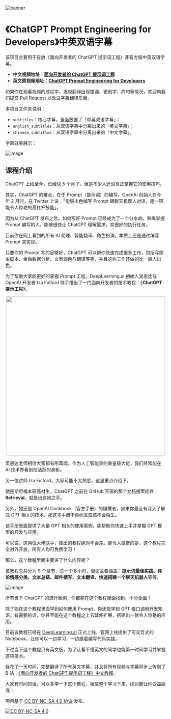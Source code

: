 ![banner](https://user-images.githubusercontent.com/42373389/235295056-fc1d7ba7-112d-45e8-a56f-b8cf68d9fa31.png)

# 《ChatGPT Prompt Engineering for Developers》中英双语字幕

该项目主要用于存放《面向开发者的 ChatGPT 提示词工程》非官方版中英双语字幕。

- **中文视频地址：[面向开发者的 ChatGPT 提示词工程](https://www.bilibili.com/list/15467823?sid=3247315&spm_id_from=333.999.0.0&desc=1&oid=783015669&bvid=BV1s24y1F7eq)**
- **英文原视频地址：[ChatGPT Prompt Engineering for Developers](https://learn.deeplearning.ai/)**

如果你在观看视频的过程中，发现翻译出现错漏、错别字、病句等情况，欢迎向我们提交 Pull Request 以改进字幕翻译质量。

本项目文件夹说明：

- `subtitles`：核心字幕，里面放置了「中英双语字幕」；
- `english_subtitles`：从双语字幕中分离出来的「英文字幕」；
- `chinese_subtitles`：从双语字幕中分离出来的「中文字幕」。

字幕效果展示：

![image](https://user-images.githubusercontent.com/42373389/235338205-31271b4c-b379-43d1-9b3e-bd5114f9dc09.png)

## 课程介绍

ChatGPT 上线至今，已经快 5 个月了，但是不少人还没真正掌握它的使用技巧。

其实，ChatGPT 的难点，在于 Prompt（提示词）的编写，OpenAI 创始人在今年 2 月时，在 Twitter 上说：「能够出色编写 Prompt 跟聊天机器人对话，是一项能令人惊艳的高杠杆技能」。

因为从 ChatGPT 发布之后，如何写好 Prompt 已经成为了一个分水岭。熟练掌握 Prompt 编写的人，能够很快让 ChatGPT 理解需求，并很好的执行任务。

目前你在网上看到的所有 AI 助理、智能翻译、角色扮演，本质上还是通过编写 Prompt 来实现。

只要你的 Prompt 写的足够好，ChatGPT 可以帮你快速完成很多工作，包括写爬虫脚本、金融数据分析、文案润色与翻译等等，并且这些工作还做的比一般人出色。

为了帮助大家能更好的掌握 Prompt 工程，DeepLearning.ai 创始人吴恩达与 OpenAI 开发者 Iza Fulford 联手推出了一门面向开发者的技术教程：《**ChatGPT 提示工程**》。

<p align="center">
  <a href="https://twitter.com/AndrewYNg/status/1651605660382134274">  <img align="center" src="https://user-images.githubusercontent.com/42373389/235334070-5f0c8715-fafb-4f84-9b78-be5e7da709e5.png" width="500"></a>
</p>

吴恩达老师相信大家都有所耳闻，作为人工智能界的重量级大佬，我们经常能在 AI 技术界看到他活跃的身影。

另一位讲师 Iza Fulford，大家可能不太熟悉，这里重点介绍下。

她是斯坦福本硕高材生，ChatGPT 之前在 GitHub 开源的那个文档搜索插件：**Retrieval**，就是出自她之手。

另外，她还是 OpenAI Cookbook（官方手册）的编撰者，如果你最近有深入了解过 GPT 相关的技术，那这本手册于你而言应该不会陌生。

该手册里面提供了大量 GPT 相关的使用案例，能帮助你快速上手并掌握 GPT 模型的开发与应用。

可以说，这两位大佬联手，推出的教程绝对不会差。更令人振奋的是，这个教程完全对外开放，所有人均可免费学习！

那么，这个教程里面主要讲了什么内容呢？

该教程总共分为 9 个章节，总一个多小时，里面主要涵盖：**提示词最佳实践、评论情感分类、文本总结、邮件撰写、文本翻译、快速搭建一个聊天机器人**等等。

![image](https://user-images.githubusercontent.com/42373389/235334065-97349f08-ac8b-41c5-ad1a-b2ed0bec7f3f.png)

所有当下 ChatGPT 的流行案例，你都能在这个教程里面找到，十分全面！

除了能在这个教程里面学到如何使用 Prompt，你还能学到 GPT 接口调用开发知识。有需要的话，你甚至能在这个教程之上去延伸扩展，搭建出一款令人惊艳的应用。

目前该教程已经在 [DeepLearning.ai](https://learn.deeplearning.ai/) 正式上线，官网上线提供了可交互式的 Notebook，让你可以一边学习，一边跟着编写代码实践。

不过当下这个教程只有英文版，为了让看不懂英文的同学也能第一时间学习并掌握这项技术。

我花了一天时间，完整翻译了所有英文字幕，并且将所有视频与字幕同步上传到了 B 站：[《面向开发者的 ChatGPT 提示词工程》中文教程](https://www.bilibili.com/list/15467823?sid=3247315&spm_id_from=333.999.0.0&desc=1&oid=783015669&bvid=BV1s24y1F7eq)。

大家有时间的话，可以多学一下这个教程，相信整个学习下来，绝对能让你受益匪浅！

项目基于 [CC BY-NC-SA 4.0 协议](https://creativecommons.org/licenses/by-nc-sa/4.0/deed.zh) 发布。

[![CC BY-NC-SA 4.0][cc-by-nc-sa-image]][cc-by-nc-sa]

[cc-by-nc-sa]: http://creativecommons.org/licenses/by-nc-sa/4.0/
[cc-by-nc-sa-image]: https://licensebuttons.net/l/by-nc-sa/4.0/88x31.png
[cc-by-nc-sa-shield]: https://img.shields.io/badge/License-CC%20BY--NC--SA%204.0-lightgrey.svg